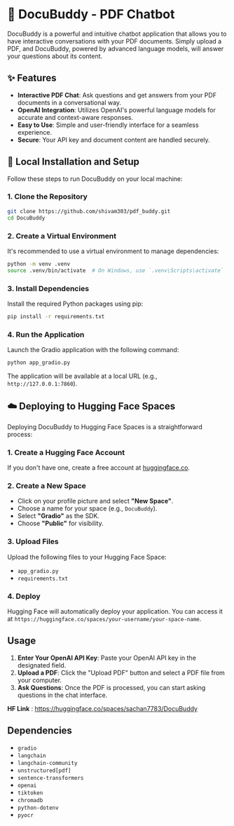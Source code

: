 # 📄 DocuBuddy - PDF Chatbot

DocuBuddy is a powerful and intuitive chatbot application that allows you to have interactive conversations with your PDF documents. Simply upload a PDF, and DocuBuddy, powered by advanced language models, will answer your questions about its content.

## ✨ Features

- **Interactive PDF Chat**: Ask questions and get answers from your PDF documents in a conversational way.
- **OpenAI Integration**: Utilizes OpenAI's powerful language models for accurate and context-aware responses.
- **Easy to Use**: Simple and user-friendly interface for a seamless experience.
- **Secure**: Your API key and document content are handled securely.

## 🚀 Local Installation and Setup

Follow these steps to run DocuBuddy on your local machine:

### 1. Clone the Repository

```bash
git clone https://github.com/shivam303/pdf_buddy.git
cd DocuBuddy
```

### 2. Create a Virtual Environment

It's recommended to use a virtual environment to manage dependencies:

```bash
python -m venv .venv
source .venv/bin/activate  # On Windows, use `.venv\Scripts\activate`
```

### 3. Install Dependencies

Install the required Python packages using pip:

```bash
pip install -r requirements.txt
```

### 4. Run the Application

Launch the Gradio application with the following command:

```bash
python app_gradio.py
```

The application will be available at a local URL (e.g., `http://127.0.0.1:7860`).

## ☁️ Deploying to Hugging Face Spaces

Deploying DocuBuddy to Hugging Face Spaces is a straightforward process:

### 1. Create a Hugging Face Account

If you don't have one, create a free account at [huggingface.co](https://huggingface.co/).

### 2. Create a New Space

- Click on your profile picture and select **"New Space"**.
- Choose a name for your space (e.g., `DocuBuddy`).
- Select **"Gradio"** as the SDK.
- Choose **"Public"** for visibility.

### 3. Upload Files

Upload the following files to your Hugging Face Space:

- `app_gradio.py`
- `requirements.txt`

### 4. Deploy

Hugging Face will automatically deploy your application. You can access it at `https://huggingface.co/spaces/your-username/your-space-name`.

## Usage

1.  **Enter Your OpenAI API Key**: Paste your OpenAI API key in the designated field.
2.  **Upload a PDF**: Click the "Upload PDF" button and select a PDF file from your computer.
3.  **Ask Questions**: Once the PDF is processed, you can start asking questions in the chat interface.

**HF Link** : https://huggingface.co/spaces/sachan7783/DocuBuddy
## Dependencies

- `gradio`
- `langchain`
- `langchain-community`
- `unstructured[pdf]`
- `sentence-transformers`
- `openai`
- `tiktoken`
- `chromadb`
- `python-dotenv`
- `pyocr`
